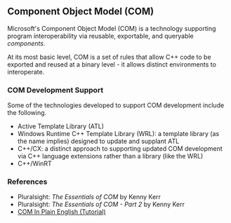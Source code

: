 ## Component Object Model (COM)

Microsoft's Component Object Model (COM) is a technology supporting program interoperability via reusable, exportable, and queryable _components_. 

At its most basic level, COM is a set of rules that allow C++ code to be exported and reused at a binary level - it allows distinct environments to interoperate.

### COM Development Support

Some of the technologies developed to support COM development include the following.

- Active Template Library (ATL)
- Windows Runtime C++ Template Library (WRL): a template library (as the name implies) designed to update and supplant ATL
- C++/CX: a distinct approach to supporting updated COM development via C++ language extensions rather than a library (like the WRL)
- C++/WinRT

### References

- Pluralsight: _The Essentials of COM_ by Kenny Kerr
- Pluralsight: _The Essentials of COM - Part 2_ by Kenny Kerr
- [COM In Plain English (Tutorial)](https://www.codeproject.com/Articles/13601/COM-in-plain-C#CPLUS)
